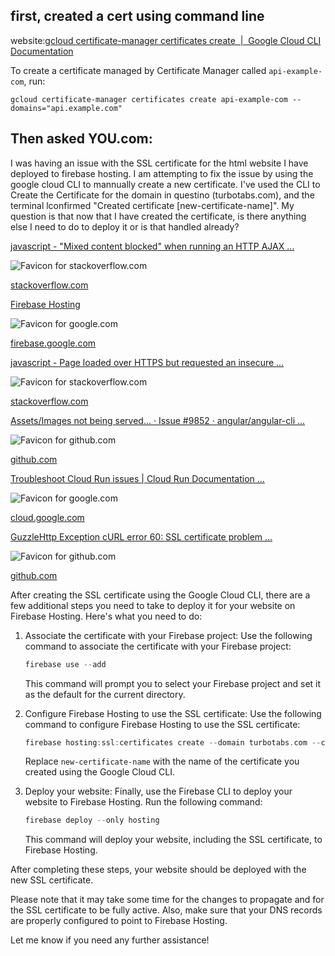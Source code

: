 









## first, created a cert using command line

website:[gcloud certificate-manager certificates create &nbsp;|&nbsp; Google Cloud CLI Documentation](https://cloud.google.com/sdk/gcloud/reference/certificate-manager/certificates/create?authuser=1)





To create a certificate managed by Certificate Manager called `api-example-com`, run:

```
gcloud certificate-manager certificates create api-example-com --domains="api.example.com"
```







## Then asked YOU.com:



I was having an issue with the SSL certificate for the html website I have deployed to firebase hosting. I am attempting to fix the issue by using the google cloud CLI to mannually create a new certificate. I've used the CLI to Create the Certificate for the domain in questino (turbotabs.com), and the terminal lconfirmed "Created certificate [new-certificate-name]". My question is that now that I have created the certificate, is there anything else I need to do to deploy it or is that handled already?

[javascript - "Mixed content blocked" when running an HTTP AJAX ...](https://stackoverflow.com/questions/33507566/mixed-content-blocked-when-running-an-http-ajax-operation-in-an-https-page)

![Favicon for stackoverflow.com](https://you.com/proxy?url=https%3A%2F%2Fwww.google.com%2Fs2%2Ffavicons%3Fsz%3D128%26domain%3Dstackoverflow.com)

[stackoverflow.com](https://stackoverflow.com/questions/33507566/mixed-content-blocked-when-running-an-http-ajax-operation-in-an-https-page)

[Firebase Hosting](https://firebase.google.com/docs/hosting)

![Favicon for google.com](https://you.com/proxy?url=https%3A%2F%2Fwww.google.com%2Fs2%2Ffavicons%3Fsz%3D128%26domain%3Dgoogle.com)

[firebase.google.com](https://firebase.google.com/docs/hosting)

[javascript - Page loaded over HTTPS but requested an insecure ...](https://stackoverflow.com/questions/37387711/page-loaded-over-https-but-requested-an-insecure-xmlhttprequest-endpoint)

![Favicon for stackoverflow.com](https://you.com/proxy?url=https%3A%2F%2Fwww.google.com%2Fs2%2Ffavicons%3Fsz%3D128%26domain%3Dstackoverflow.com)

[stackoverflow.com](https://stackoverflow.com/questions/37387711/page-loaded-over-https-but-requested-an-insecure-xmlhttprequest-endpoint)

[Assets/Images not being served... · Issue #9852 · angular/angular-cli ...](https://github.com/angular/angular-cli/issues/9852)

![Favicon for github.com](https://you.com/proxy?url=https%3A%2F%2Fwww.google.com%2Fs2%2Ffavicons%3Fsz%3D128%26domain%3Dgithub.com)

[github.com](https://github.com/angular/angular-cli/issues/9852)

[Troubleshoot Cloud Run issues | Cloud Run Documentation ...](https://cloud.google.com/run/docs/troubleshooting)

![Favicon for google.com](https://you.com/proxy?url=https%3A%2F%2Fwww.google.com%2Fs2%2Ffavicons%3Fsz%3D128%26domain%3Dgoogle.com)

[cloud.google.com](https://cloud.google.com/run/docs/troubleshooting)

[GuzzleHttp Exception cURL error 60: SSL certificate problem ...](https://github.com/guzzle/guzzle/issues/1935)

![Favicon for github.com](https://you.com/proxy?url=https%3A%2F%2Fwww.google.com%2Fs2%2Ffavicons%3Fsz%3D128%26domain%3Dgithub.com)

[github.com](https://github.com/guzzle/guzzle/issues/1935)

After creating the SSL certificate using the Google Cloud CLI, there are a few additional steps you need to take to deploy it for your website on Firebase Hosting. Here's what you need to do:

1. Associate the certificate with your Firebase project: Use the following command to associate the certificate with your Firebase project:
   
   ```cpp
   firebase use --add
   ```
   
   This command will prompt you to select your Firebase project and set it as the default for the current directory.

2. Configure Firebase Hosting to use the SSL certificate: Use the following command to configure Firebase Hosting to use the SSL certificate:
   
   ```cpp
   firebase hosting:ssl:certificates create --domain turbotabs.com --certificate new-certificate-name
   ```
   
   Replace `new-certificate-name` with the name of the certificate you created using the Google Cloud CLI.

3. Deploy your website: Finally, use the Firebase CLI to deploy your website to Firebase Hosting. Run the following command:
   
   ```cpp
   firebase deploy --only hosting
   ```
   
   This command will deploy your website, including the SSL certificate, to Firebase Hosting.

After completing these steps, your website should be deployed with the new SSL certificate.

Please note that it may take some time for the changes to propagate and for the SSL certificate to be fully active. Also, make sure that your DNS records are properly configured to point to Firebase Hosting.

Let me know if you need any further assistance!
